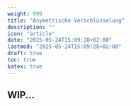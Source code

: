 ```yaml
---
weight: 999
title: "Asymetrische Verschlüsselung"
description: ""
icon: "article"
date: "2025-05-24T15:09:28+02:00"
lastmod: "2025-05-24T15:09:28+02:00"
draft: true
toc: true
katex: true
---
```


## WIP...

